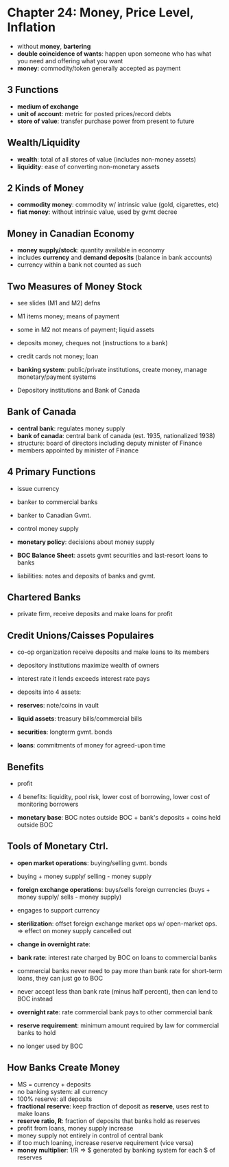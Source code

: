 Chapter 24: Money, Price Level, Inflation
==========================================

* without __money__, __bartering__
* __double coincidence of wants__: happen upon someone who has what you need and offering what you want
* __money__: commodity/token generally accepted as payment

3 Functions
-----------

* __medium of exchange__
* __unit of account__: metric for posted prices/record debts
* __store of value__: transfer purchase power from present to future

Wealth/Liquidity
----------------

* __wealth__: total of all stores of value (includes non-money assets)
* __liquidity__: ease of converting non-monetary assets

2 Kinds of Money
----------------

* __commodity money__: commodity w/ intrinsic value (gold, cigarettes, etc)
* __fiat money__: without intrinsic value, used by gvmt decree

Money in Canadian Economy
--------------------------

* __money supply/stock__: quantity available in economy
* includes __currency__ and __demand deposits__ (balance in bank accounts)
* currency within a bank not counted as such

Two Measures of Money Stock
--------------------------

* see slides (M1 and M2) defns

* M1 items money; means of payment
* some in M2 not means of payment; liquid assets
* deposits money, cheques not (instructions to a bank)
* credit cards not money; loan

* __banking system__: public/private institutions, create money, manage monetary/payment systems
* Depository institutions and Bank of Canada

Bank of Canada
--------------

* __central bank__: regulates money supply
* __bank of canada__: central bank of canada (est. 1935, nationalized 1938)
* structure: board of directors including deputy minister of Finance
* members appointed by minister of Finance

4 Primary Functions
---------------------

* issue currency
* banker to commercial banks
* banker to Canadian Gvmt.
* control money supply

* __monetary policy__: decisions about money supply

* __BOC Balance Sheet__: assets gvmt securities and last-resort loans to banks
* liabilities: notes and deposits of banks and gvmt.

Chartered Banks
---------------

* private firm, receive deposits and make loans for profit

Credit Unions/Caisses Populaires
--------------------------------
* co-op organization receive deposits and make loans to its members

* depository institutions maximize wealth of owners
* interest rate it lends exceeds interest rate pays

* deposits into 4 assets:
* __reserves__: note/coins in vault
* __liquid assets__: treasury bills/commercial bills
* __securities__: longterm gvmt. bonds
* __loans__: commitments of money for agreed-upon time

Benefits
--------

* profit
* 4 benefits: liquidity, pool risk, lower cost of borrowing, lower cost of monitoring borrowers

* __monetary base__: BOC notes outside BOC + bank's deposits + coins held outside BOC

Tools of Monetary Ctrl.
-----------------------

* __open market operations__: buying/selling gvmt. bonds
* buying + money supply/ selling - money supply
* __foreign exchange operations__: buys/sells foreign currencies (buys + money supply/ sells - money supply)
* engages to support currency

* __sterilization__: offset foreign exchange market ops w/ open-market ops. => effect on money supply cancelled out

* __change in overnight rate__:
* __bank rate__: interest rate charged by BOC on loans to commercial banks
* commercial banks never need to pay more than bank rate for short-term loans, they can just go to BOC
* never accept less than bank rate (minus half percent), then can lend to BOC instead
* __overnight rate__: rate commercial bank pays to other commercial bank

* __reserve requirement__: minimum amount required by law for commercial banks to hold
* no longer used by BOC

How Banks Create Money
----------------------

* MS = currency + deposits
* no banking system: all currency
* 100% reserve: all deposits
* __fractional reserve__: keep fraction of deposit as __reserve__, uses rest to make loans
* __reserve ratio, R__: fraction of deposits that banks hold as reserves
* profit from loans, money supply increase
* money supply not entirely in control of central bank
* if too much loaning, increase reserve requirement (vice versa)
* __money multiplier__: 1/R => $ generated by banking system for each $ of reserves
